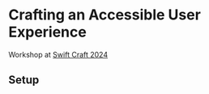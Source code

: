 # Crafting an Accessible User Experience
Workshop at [Swift Craft 2024](https://swiftcraft.uk/)

## Setup
